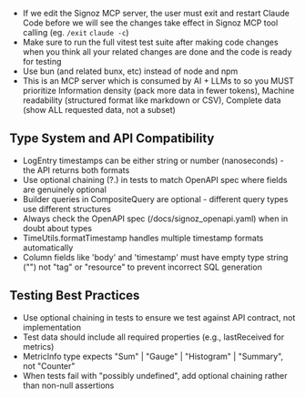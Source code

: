 - If we edit the Signoz MCP server, the user must exit and restart Claude Code before we will see the changes take effect in Signoz MCP tool calling (eg. `/exit` `claude -c`)
- Make sure to run the full vitest test suite after making code changes when you think all your related changes are done and the code is ready for testing
- Use bun (and related bunx, etc) instead of node and npm
- This is an MCP server which is consumed by AI + LLMs to so you MUST prioritize Information density (pack more data in fewer tokens), Machine readability (structured format like markdown or CSV), Complete data (show ALL requested data, not a subset)

## Type System and API Compatibility
- LogEntry timestamps can be either string or number (nanoseconds) - the API returns both formats
- Use optional chaining (?.) in tests to match OpenAPI spec where fields are genuinely optional
- Builder queries in CompositeQuery are optional - different query types use different structures
- Always check the OpenAPI spec (/docs/signoz_openapi.yaml) when in doubt about types
- TimeUtils.formatTimestamp handles multiple timestamp formats automatically
- Column fields like 'body' and 'timestamp' must have empty type string ("") not "tag" or "resource" to prevent incorrect SQL generation

## Testing Best Practices
- Use optional chaining in tests to ensure we test against API contract, not implementation
- Test data should include all required properties (e.g., lastReceived for metrics)
- MetricInfo type expects "Sum" | "Gauge" | "Histogram" | "Summary", not "Counter"
- When tests fail with "possibly undefined", add optional chaining rather than non-null assertions